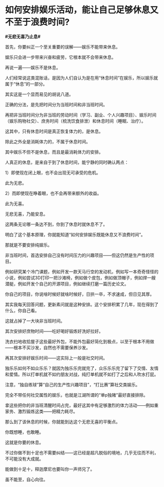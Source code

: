 # 如何安排娱乐活动，能让自己足够休息又不至于浪费时间?
**#无悲无喜乃止息#** 

首先，你要纠正一个至关重要的误解——娱乐不能带来休息。

娱乐只会进一步带来兴奋和疲劳，它根本就不会带来休息。

再说一遍——娱乐不是休息。

人们经常说这类混账话，是因为人们自认为是在用“休息时间”在娱乐，所以娱乐就属于“休息”的一部分。

其实这是一个显而易见的胡说八道。

正确的分法，是先把时间分为当班时间和非当班时间。

再把非当班时间分为非当班的劳动时间（学习、副业、个人兴趣项目）、娱乐时间（娱乐购物社交）、庶务时间（梳洗饮食排泄）和休息时间（睡眠、治疗）。

这其中，只有休息时间是真正恢复体力的，是休息。

除此之外全是消耗体力的，不属于休息时间。

其中娱乐不但不是休息，而且是最消耗体力的安排。



人真正的休息，是来自于到了休息时间，能宁静的同时确认两点：

1）即使现在闭上眼，也不会出现无可承受的危机。

此为无悲。

2）而即使现在睁着眼，也不会再带来额外的收益。

此为无喜。

无悲无喜，乃能安息。

这两条无论哪一条达不到，你到了休息时就休息不了。



明白了这个基本原理，你就能知道“如何安排娱乐既能休息又不浪费时间”。

那就是不要安排纯娱乐。

非当班时间，首选安排自己没有时间压力的兴趣项目——但这仍然是生产性的项目。

例如研究某个冷门课题，例如开发一款天马行空的发动机，例如写一本奇奇怪怪的小说，例如尝试3D打印一把沙滩椅，例如做个皮包，例如做顶帽子，例如焊一艘潜艇，例如开发个自己的开源项目，例如继续打磨一篇历史论文。

你自己的项目，你说啥时候好就啥时候好，日拱一卒，不求速成，但日见其厚。

其实我每天回答问题，更新素问就是这种安排。这个安排积累了几年，现在得到了什么，你自己看。

这就占掉了一大块非当班时间。

其次安排好庶物时间——吃好喝好锻炼好洗好拉好。

洗衣扫地收拾屋子这些最好外包，不能外包最好简化到极点，以至于根本不用做——根本不买沙发，自然也不需要保养沙发。

再其次安排好娱乐时间——这实际上一般是社交时间。

独乐乐如何不如众乐乐？就因为独乐乐完就完了，众乐乐乐完了留下了交情、友情和爱情。所以打单机就不如约朋友对战，纯打单机就不如打了之后和人吹水打屁。

注意，“独自练球”算“自己的生产性兴趣项目”，“打比赛”算社交类娱乐。

完全不带任何社交属性的娱乐，也就是江湖所谓的“单p独赌”最好直接排除。

拿这些把你的非当班清醒时间占完，最好这其中有足够激烈的体力活动——例如重家务、激烈锻炼这类——把精力耗尽。

那么到了该休息的时候，你就能到达这个无悲无喜的平衡点。

你既想睡，也敢睡。

这就是你要的休息。

不过你做不到十足也不需要纠结——这已经是超凡脱俗的境地，几乎无往而不利，不可能没有大成就。

能做到十足十，释迦摩尼也要叫你一声师兄了。

虽不能至，自心向往。